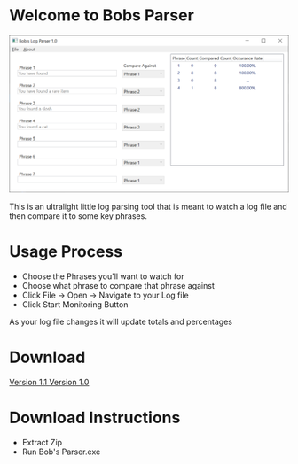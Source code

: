 # Welcome to Bobs Parser

![Bobs Parser](screenshot.png)

This is an ultralight little log parsing tool that is meant to watch a log file and then compare it to some key phrases.


# Usage Process
* Choose the Phrases you'll want to watch for
* Choose what phrase to compare that phrase against
* Click File -> Open -> Navigate to your Log file
* Click Start Monitoring Button

As your log file changes it will update totals and percentages

# Download
[Version 1.1 ](https://github.com/bobby5892/bobs-parser/blob/main/Bobs%20Parser/ReleaseBuild/1_1/Bobs%20Parser1_1.zip)
[Version 1.0 ](https://github.com/bobby5892/bobs-parser/blob/main/Bobs%20Parser/ReleaseBuild/1_0/Bobs%20Parser1_0.zip)

# Download Instructions
* Extract Zip
* Run Bob's Parser.exe

